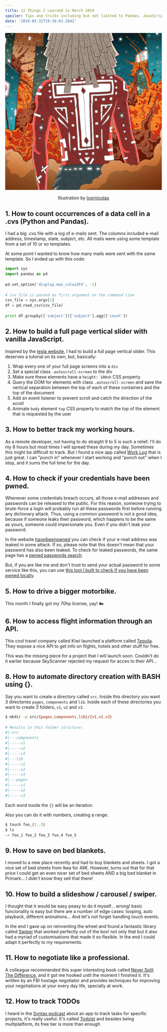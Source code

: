 ```yaml
---
title: 12 Things I Learned in March 2019
spoiler: Tips and tricks including but not limited to Pandas, JavaScript sliders and swipers, a flights API, BASH automations and some other nifty ideas.
date: '2019-03-31T19:38:03.284Z'
---
```


![](./images/t-loor-nicolas.jpg)

<p style="text-align:center">Illustration by <a href="https://www.instagram.com/loornicolas/" target="_blank">loornicolas</a><p>

## 1. How to count occurrences of a data cell in a .cvs (Python and Pandas).

I had a big .cvs file with a log of e-mails sent. The columns included e-mail address, timestamp, state, subject, etc. All mails were using some template from a set of 10 or so templates.

At some point I wanted to know how many mails were sent with the same template. So I ended up with this code:

```python
import sys
import pandas as pd

pd.set_option('display.max_colwidth', -1)

# csv file is passed as first argument on the command line
csv_file = sys.argv[1]
df = pd.read_csv(csv_file)

print df.groupby(['subject'])['subject'].agg(['count'])
```

## 2. How to build a full page vertical slider with vanilla JavaScript.

Inspired by the [tesla website](http://bit.ly/tesla-website), I had to build a full page vertical slider. This deserves a tutorial on its own, but, basically:

1.  Wrap every one of your full page screens into a `div`
1.  Set a special class `.autoscroll-screen` to the div
1.  Make sure these elements have a `height: 100vh` CSS property
1.  Query the DOM for elements with class `.autoscroll-screen` and save the vertical separation between the top of each of these containers and the top of the document
1.  Add an event listener to prevent scroll and catch the direction of the scroll
1.  Animate `body` element `top` CSS property to match the top of the element that is requested by the user

## 3. How to better track my working hours.

As a remote developer, not having to do straight 9 to 5 is such a relief. I'll do my 8 hours but most times I will spread these during my day. Sometimes this might be difficult to track. But I found a nice app called [Work Log](http://bit.ly/work-log) that is just great. I can "punch in" whenever I start working and "punch out" when I stop, and it sums the full time for the day.

## 4. How to check if your credentials have been pwned.

Whenever some credentials breach occurs, all those e-mail addresses and passwords can be released to the public. For this reason, someone trying to brute-force a login will probably run all these passwords first before running any dictionary attack. Thus, using a common password is not a good idea, because if someone leaks their password, which happens to be the same as yours, someone could impersonate you. Even if you didn't leak your password.

In the website [haveibeenpwned](http://bit.ly/hibpwnedd) you can check if your e-mail address was leaked in some attack. If so, please note that this doesn't mean that your password has also been leaked. To check for leaked passwords, the same page has a [pwned passwords search](http://bit.ly/hibpasswords).

But, if you are like me and don't trust to send your actual password to some service like this, you can use [this tool I built to check if you have been pwned locally](http://bit.ly/node-pwned-checker).

## 5. How to drive a bigger motorbike.

This month I finally got my 70hp license, yay! 🏍

## 6. How to access flight information through an API.

This cool travel company called Kiwi launched a platform called [Tequila](http://bit.ly/jp-tequila). They expose a nice API to get info on flights, hotels and other stuff for free.

This was the missing piece for a project that I will launch soon. Couldn't do it earlier because SkyScanner rejected my request for acces to their API...

## 8. How to automate directory creation with BASH using {}.

Say you want to create a directory called `src`.
Inside this directory you want 3 directories `pages`, `components` and `lib`.
Inside each of these directories you want to create 3 folders, `v1`, `v2` and `v3`.

```bash
$ mkdir -p src/{pages,components,lib}/{v1,v2,v3}

# Results in this folder structure:
#|-src
#|---components
#|-----v1
#|-----v2
#|-----v3
#|---lib
#|-----v1
#|-----v2
#|-----v3
#|---pages
#|-----v1
#|-----v2
#|-----v3
```

Each word inside the `{}` will be an iteration.

Also you can do it with numbers, creating a range:

```bash
$ touch foo_{1..5}
$ ls
-> foo_1 foo_2 foo_3 foo_4 foo_5
```

## 9. How to save on bed blankets.

I moved to a new place recently and had to buy blankets and sheets. I got a nice set of bed sheets from Ikea for 48€. However, turns out that for that price I could get an even nicer set of bed sheets AND a big bed blanket in Primark... I didn't know they sell that there!

## 10. How to build a slideshow / carousel / swiper.

I thought that it would be easy peasy to do it myself... wrong! basic funcionality is easy but there are a number of edge cases: looping, auto playback, different animations... And let's not forget handling touch events.

In the end I gave up on reinventing the wheel and found a fantastic library called [Swiper](http://bit.ly/jpb-swiper) that worked perfectly out of the box! not only that but it also had a myriad of customisations that made it so flexible. In the end I could adapt it perfectly to my requirements.

## 11. How to negotiate like a professional.

A colleague recommended this super interesting book called [Never Split The Difference](http://bit.ly/jpb-never-split-the-difference), and it got me hooked until the moment I finished it. It's written by an FBI hostage negotiator and provides techniques for improving your negotiations at your every day life, specially at work.

## 12. How to track TODOs

I heard in the [Syntax podcast](http://bit.ly/jpb-syntax-podcast) about an app to track tasks for specific projects, it's really useful. It's called [Todoist](http://bit.ly/jpz-todoist) and besides being multiplatform, its free tier is more than enough
